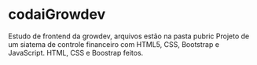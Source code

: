 # codaiGrowdev
Estudo de frontend da growdev, arquivos estão na pasta pubric
Projeto de um siatema de controle financeiro com HTML5, CSS, Bootstrap e JavaScript.
HTML, CSS e Boostrap feitos.
